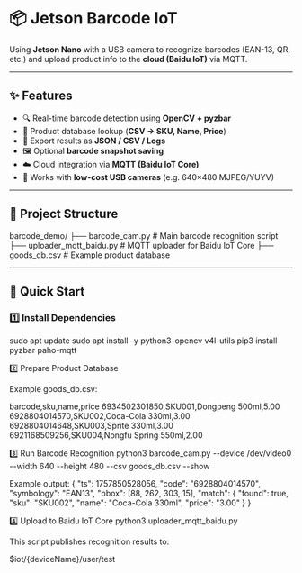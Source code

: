 # 📦 Jetson Barcode IoT

Using **Jetson Nano** with a USB camera to recognize barcodes (EAN-13, QR, etc.) and upload product info to the **cloud (Baidu IoT)** via MQTT.

---

## ✨ Features
- 🔍 Real-time barcode detection using **OpenCV + pyzbar**
- 📑 Product database lookup (**CSV → SKU, Name, Price**)
- 📝 Export results as **JSON / CSV / Logs**
- 🖼️ Optional **barcode snapshot saving**
- ☁️ Cloud integration via **MQTT (Baidu IoT Core)**
- 🎥 Works with **low-cost USB cameras** (e.g. 640×480 MJPEG/YUYV)

---

## 📂 Project Structure
barcode_demo/
├── barcode_cam.py # Main barcode recognition script
├── uploader_mqtt_baidu.py # MQTT uploader for Baidu IoT Core
├── goods_db.csv # Example product database

---

## 🚀 Quick Start

### 1️⃣ Install Dependencies

sudo apt update
sudo apt install -y python3-opencv v4l-utils
pip3 install pyzbar paho-mqtt

2️⃣ Prepare Product Database

Example goods_db.csv:

barcode,sku,name,price
6934502301850,SKU001,Dongpeng 500ml,5.00
6928804014570,SKU002,Coca-Cola 330ml,3.00
6928804014648,SKU003,Sprite 330ml,3.00
6921168509256,SKU004,Nongfu Spring 550ml,2.00


3️⃣ Run Barcode Recognition
python3 barcode_cam.py --device /dev/video0 --width 640 --height 480 --csv goods_db.csv --show


Example output:
{
  "ts": 1757850528056,
  "code": "6928804014570",
  "symbology": "EAN13",
  "bbox": [88, 262, 303, 15],
  "match": {
    "found": true,
    "sku": "SKU002",
    "name": "Coca-Cola 330ml",
    "price": "3.00"
  }
}


4️⃣ Upload to Baidu IoT Core
python3 uploader_mqtt_baidu.py


This script publishes recognition results to:

$iot/{deviceName}/user/test

